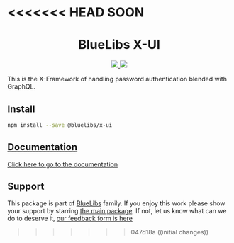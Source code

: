 <<<<<<< HEAD
SOON
=======
<h1 align="center">BlueLibs X-UI</h1>

<p align="center">
  <a href="https://travis-ci.org/bluelibs/x-ui">
    <img src="https://api.travis-ci.org/bluelibs/x-ui.svg?branch=master" />
  </a>
  <a href="https://coveralls.io/github/bluelibs/x-ui?branch=master">
    <img src="https://coveralls.io/repos/github/bluelibs/x-ui/badge.svg?branch=master" />
  </a>
</p>

This is the X-Framework of handling password authentication blended with GraphQL.

## Install

```bash
npm install --save @bluelibs/x-ui
```

## [Documentation](./DOCUMENTATION.md)

[Click here to go to the documentation](./DOCUMENTATION.md)

## Support

This package is part of [BlueLibs](https://www.bluelibs.com) family. If you enjoy this work please show your support by starring [the main package](https://github.com/bluelibs/bluelibs). If not, let us know what can we do to deserve it, [our feedback form is here](https://forms.gle/DTMg5Urgqey9QqLFA)
>>>>>>> 047d18a ((initial changes))
